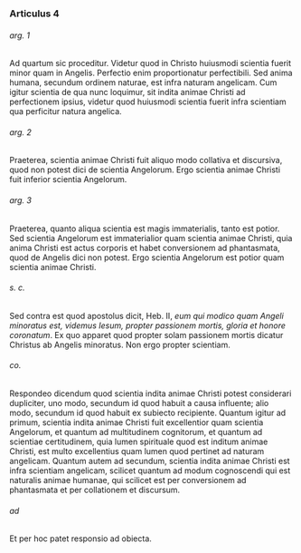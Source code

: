### Articulus 4

###### arg. 1
Ad quartum sic proceditur. Videtur quod in Christo huiusmodi scientia fuerit minor quam in Angelis. Perfectio enim proportionatur perfectibili. Sed anima humana, secundum ordinem naturae, est infra naturam angelicam. Cum igitur scientia de qua nunc loquimur, sit indita animae Christi ad perfectionem ipsius, videtur quod huiusmodi scientia fuerit infra scientiam qua perficitur natura angelica.

###### arg. 2
Praeterea, scientia animae Christi fuit aliquo modo collativa et discursiva, quod non potest dici de scientia Angelorum. Ergo scientia animae Christi fuit inferior scientia Angelorum.

###### arg. 3
Praeterea, quanto aliqua scientia est magis immaterialis, tanto est potior. Sed scientia Angelorum est immaterialior quam scientia animae Christi, quia anima Christi est actus corporis et habet conversionem ad phantasmata, quod de Angelis dici non potest. Ergo scientia Angelorum est potior quam scientia animae Christi.

###### s. c.
Sed contra est quod apostolus dicit, Heb. II, *eum qui modico quam Angeli minoratus est, videmus Iesum, propter passionem mortis, gloria et honore coronatum*. Ex quo apparet quod propter solam passionem mortis dicatur Christus ab Angelis minoratus. Non ergo propter scientiam.

###### co.
Respondeo dicendum quod scientia indita animae Christi potest considerari dupliciter, uno modo, secundum id quod habuit a causa influente; alio modo, secundum id quod habuit ex subiecto recipiente. Quantum igitur ad primum, scientia indita animae Christi fuit excellentior quam scientia Angelorum, et quantum ad multitudinem cognitorum, et quantum ad scientiae certitudinem, quia lumen spirituale quod est inditum animae Christi, est multo excellentius quam lumen quod pertinet ad naturam angelicam. Quantum autem ad secundum, scientia indita animae Christi est infra scientiam angelicam, scilicet quantum ad modum cognoscendi qui est naturalis animae humanae, qui scilicet est per conversionem ad phantasmata et per collationem et discursum.

###### ad 
Et per hoc patet responsio ad obiecta.

